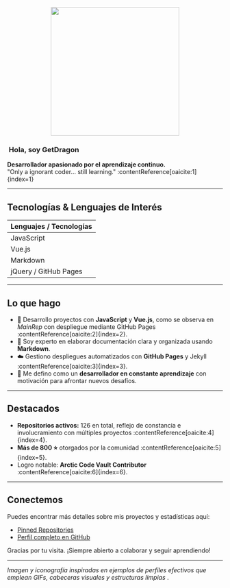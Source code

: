 <div align="center">
  <img src="https://media.giphy.com/media/WUlplcMpOCEmTGBtBW/giphy.gif" width="300"/>
</div>

### ​ Hola, soy GetDragon

**Desarrollador apasionado por el aprendizaje continuo.**  
"Only a ignorant coder... still learning." :contentReference[oaicite:1]{index=1}

---

##  Tecnologías & Lenguajes de Interés

| Lenguajes / Tecnologías  |
|--------------------------|
| JavaScript               |
| Vue.js                   |
| Markdown                 |
| jQuery / GitHub Pages    |

---

##  Lo que hago

- 🚀 Desarrollo proyectos con **JavaScript** y **Vue.js**, como se observa en *MainRep* con despliegue mediante GitHub Pages :contentReference[oaicite:2]{index=2}.
- 📄 Soy experto en elaborar documentación clara y organizada usando **Markdown**.
- ☁️ Gestiono despliegues automatizados con **GitHub Pages** y Jekyll :contentReference[oaicite:3]{index=3}.
- 🔧 Me defino como un **desarrollador en constante aprendizaje** con motivación para afrontar nuevos desafíos.

---

##  Destacados

- **Repositorios activos:** 126 en total, reflejo de constancia e involucramiento con múltiples proyectos :contentReference[oaicite:4]{index=4}.
- **Más de 800 ⭐️** otorgados por la comunidad :contentReference[oaicite:5]{index=5}.
- Logro notable: **Arctic Code Vault Contributor** :contentReference[oaicite:6]{index=6}.

---

##  Conectemos

Puedes encontrar más detalles sobre mis proyectos y estadísticas aquí:

- [Pinned Repositories](https://github.com/GetDragon?tab=repositories)  
- [Perfil completo en GitHub](https://github.com/GetDragon)

Gracias por tu visita. ¡Siempre abierto a colaborar y seguir aprendiendo!

---

*Imagen y iconografía inspiradas en ejemplos de perfiles efectivos que emplean GIFs, cabeceras visuales y estructuras limpias* .
